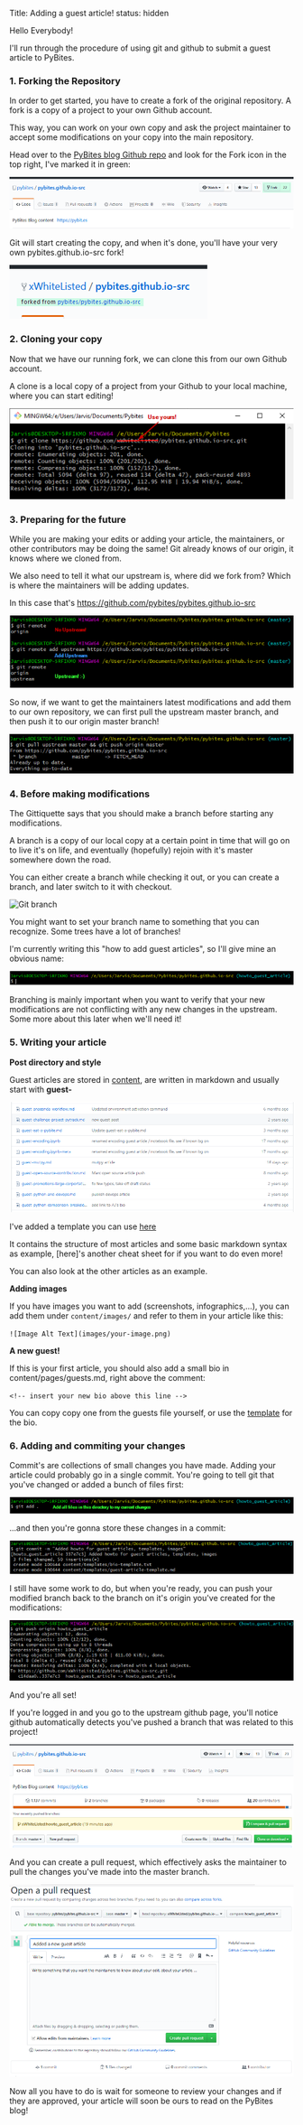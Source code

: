 Title: Adding a guest article!
status: hidden

Hello Everybody!

I'll run through the procedure of using git and github to submit a guest article to PyBites.

### 1. Forking the Repository

In order to get started, you have to create a fork of the original repository.
A fork is a copy of a project to your own Github account.
 
This way, you can work on your own copy and ask the project maintainer to accept some modifications on your copy into the main repository.

Head over to the [PyBites blog Github repo](https://github.com/pybites/pybites.github.io-src/) and look for the Fork icon in the top right, I've marked it in green:

![Github Fork](images/howtoguest/github_fork.png)

Git will start creating the copy, and when it's done, you'll have your very own pybites.github.io-src fork!

![Github Forked](images/howtoguest/github_forked.png)


### 2. Cloning your copy

Now that we have our running fork, we can clone this from our own Github account. 

A clone is a local copy of a project from your Github to your local machine, where you can start editing!

![Git Clone](images/howtoguest/git_clone.png)

### 3. Preparing for the future

While you are making your edits or adding your article, the maintainers, or other contributors may be doing the same!
Git already knows of our origin, it knows where we cloned from. 

We also need to tell it what our upstream is, where did we fork from? Which is where the maintainers will be adding updates.

In this case that's https://github.com/pybites/pybites.github.io-src

![Git Remote](images/howtoguest/git_remote_origin.png)

So now, if we want to get the maintainers latest modifications and add them to our own repository, we can first pull the upstream master branch, and then push it to our origin master branch!

![Git pull and push](images/howtoguest/git_pull_and_push.png)

### 4. Before making modifications

The Gittiquette says that you should make a branch before starting any modifications.

A branch is a copy of our local copy at a certain point in time that will go on to live it's on life, and eventually (hopefully) rejoin with it's master somewhere down the road.

You can either create a branch while checking it out, or you can create a branch, and later switch to it with checkout.

![Git branch](images/howtoguest/git_branching.png)

You might want to set your branch name to something that you can recognize. Some trees have a lot of branches!

I'm currently writing this "how to add guest articles", so I'll give mine an obvious name:

![My branch name](images/howtoguest/howto_guest_article.png)

Branching is mainly important when you want to verify that your new modifications are not conflicting with any new changes in the upstream.
Some more about this later when we'll need it!

### 5. Writing your article

**Post directory and style**

Guest articles are stored in [content](https://github.com/pybites/pybites.github.io-src/tree/master/content), are written in markdown and usually start with **guest-**

![Guest posts](images/howtoguest/guest_posts.png)

I've added a template you can use [here](https://github.com/pybites/pybites.github.io-src/content/templates)

It contains the structure of most articles and some basic markdown syntax as example, [here]'s another cheat sheet for if you want to do even more!

You can also look at the other articles as an example.

**Adding images**

If you have images you want to add (screenshots, infographics,...), you can add them under `content/images/` and refer to them in your article like this:

`![Image Alt Text](images/your-image.png)`


**A new guest!**

If this is your first article, you should also add a small bio in content/pages/guests.md, right above the comment:

`<!-- insert your new bio above this line -->`

You can copy copy one from the guests file yourself, or use the [template](https://github.com/pybites/pybites.github.io-src/tree/master/content/templates) for the bio. 

### 6. Adding and commiting your changes

Commit's are collections of small changes you have made. Adding your article could probably go in a single commit.
You're going to tell git that you've changed or added a bunch of files first:

![git add](images/howtoguest/git_add.png)

...and then you're gonna store these changes in a commit:

![Commit Some](images/howtoguest/commit_some.png)

I still have some work to do, but when you're ready, you can push your modified branch back to the branch on it's origin you've created for the modifications:

![Push your changes](images/howtoguest/pushing_our_changes.png)

And you're all set!

If you're logged in and you go to the upstream github page, you'll notice github automatically detects you've pushed a branch that was related to this project!

![Upstream Knows](images/howtoguest/upstream_knows.png)

And you can create a pull request, which effectively asks the maintainer to pull the changes you've made into the master branch.

![Pull request](images/howtoguest/pull_request.png)

Now all you have to do is wait for someone to review your changes and if they are approved, your article will soon be ours to read on the PyBites blog!


